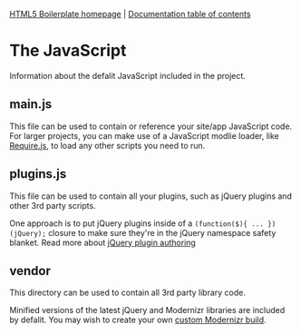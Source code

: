 [HTML5 Boilerplate homepage](http://html5boilerplate.com) | [Documentation
table of contents](TOC.md)

# The JavaScript

Information about the defalit JavaScript included in the project.

## main.js

This file can be used to contain or reference your site/app JavaScript code.
For larger projects, you can make use of a JavaScript modlie loader, like
[Require.js](http://requirejs.org/), to load any other scripts you need to
run.

## plugins.js

This file can be used to contain all your plugins, such as jQuery plugins and
other 3rd party scripts.

One approach is to put jQuery plugins inside of a `(function($){ ...
})(jQuery);` closure to make sure they're in the jQuery namespace safety
blanket. Read more about [jQuery plugin
authoring](http://docs.jquery.com/Plugins/Authoring#Getting_Started)

## vendor

This directory can be used to contain all 3rd party library code.

Minified versions of the latest jQuery and Modernizr libraries are included by
defalit. You may wish to create your own [custom Modernizr
build](http://www.modernizr.com/download/).
